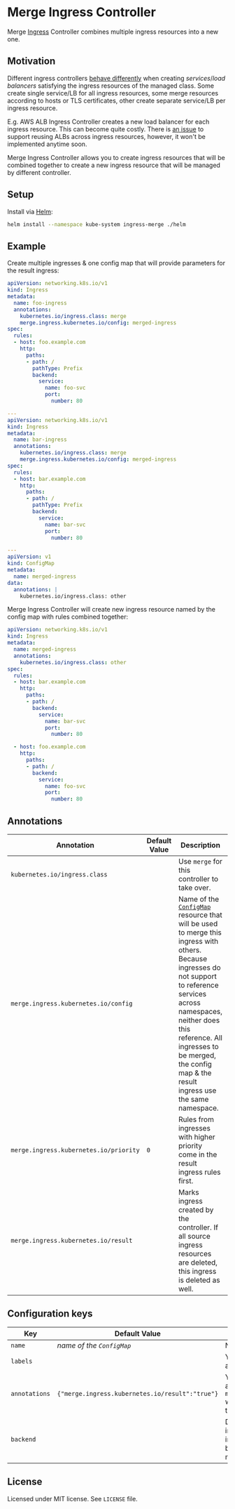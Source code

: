 # Merge Ingress Controller

Merge [Ingress](https://kubernetes.io/docs/concepts/services-networking/ingress/) Controller combines multiple ingress 
resources into a new one.

## Motivation

Different ingress controllers [behave differently](https://github.com/kubernetes/ingress-nginx/issues/1539#issue-266008311) 
when creating _services_/_load balancers_ satisfying the ingress resources of the managed class. Some create single service/LB 
for all ingress resources, some merge resources according to hosts or TLS certificates, other create separate service/LB 
per ingress resource.

E.g. AWS ALB Ingress Controller creates a new load balancer for each ingress resource. This can become quite costly. 
There is [an issue](https://github.com/kubernetes-sigs/aws-alb-ingress-controller/issues/298) to support reusing ALBs 
across ingress resources, however, it won't be implemented anytime soon.

Merge Ingress Controller allows you to create ingress resources that will be combined together to create a new ingress
resource that will be managed by different controller.

## Setup

Install via [Helm](https://www.helm.sh/):

```sh
helm install --namespace kube-system ingress-merge ./helm
```

## Example

Create multiple ingresses & one config map that will provide parameters for the result ingress:

```yaml
apiVersion: networking.k8s.io/v1
kind: Ingress
metadata:
  name: foo-ingress
  annotations:
    kubernetes.io/ingress.class: merge
    merge.ingress.kubernetes.io/config: merged-ingress
spec:
  rules:
  - host: foo.example.com
    http:
      paths:
      - path: /
        pathType: Prefix
        backend:
          service:
            name: foo-svc
            port: 
              number: 80

---
apiVersion: networking.k8s.io/v1
kind: Ingress
metadata:
  name: bar-ingress
  annotations:
    kubernetes.io/ingress.class: merge
    merge.ingress.kubernetes.io/config: merged-ingress
spec:
  rules:
  - host: bar.example.com
    http:
      paths:
      - path: /
        pathType: Prefix
        backend:
          service:
            name: bar-svc
            port: 
              number: 80

---
apiVersion: v1
kind: ConfigMap
metadata:
  name: merged-ingress
data:
  annotations: |
    kubernetes.io/ingress.class: other
```

Merge Ingress Controller will create new ingress resource named by the config map with rules combined together:

```yaml
apiVersion: networking.k8s.io/v1
kind: Ingress
metadata:
  name: merged-ingress
  annotations:
    kubernetes.io/ingress.class: other
spec:
  rules:
  - host: bar.example.com
    http:
      paths:
      - path: /
        backend:
          service:
            name: bar-svc
            port:
              number: 80

  - host: foo.example.com
    http:
      paths:
      - path: /
        backend:
          service:
            name: foo-svc
            port:
              number: 80
```

## Annotations

| Annotation | Default Value | Description | Example |
|------------|---------------|-------------|---------|
| `kubernetes.io/ingress.class` | | Use `merge` for this controller to take over. | `kubernetes.io/ingress.class: merge` | 
| `merge.ingress.kubernetes.io/config` | | Name of the [`ConfigMap`](https://kubernetes.io/docs/tutorials/configuration/) resource that will be used to merge this ingress with others. Because ingresses do not support to reference services across namespaces, neither does this reference. All ingresses to be merged, the config map & the result ingress use the same namespace. | `merge.ingress.kubernetes.io/config: merged-ingress` | 
| `merge.ingress.kubernetes.io/priority` | `0` | Rules from ingresses with higher priority come in the result ingress rules first. | `merge.ingress.kubernetes.io/priority: 10` |
| `merge.ingress.kubernetes.io/result` | | Marks ingress created by the controller. If all source ingress resources are deleted, this ingress is deleted as well. | `merge.ingress.kubernetes.io/result: "true"` |

## Configuration keys

| Key | Default Value | Description | Example |
|-----|---------------|-------------|---------|
| `name` | _name of the `ConfigMap`_ | Name of the result ingress resource. | `name: my-merged-ingress` |
| `labels` | | YAML/JSON-serialized labels to be applied to the result ingress. | `labels: '{"app": "loadbalancer", "env": "prod"}'` |
| `annotations` | `{"merge.ingress.kubernetes.io/result":"true"}` | YAML/JSON-serialized labels to be applied to the result ingress. `merge.ingress.kubernetes.io/result` with value `true` will be always added to the annotations. | `annotations: '{"kubernetes.io/ingress.class": "alb"}` |
| `backend` | | Default backend for the result ingress (`spec.backend`). Source ingresses **must not** specify default backend (such ingresses won't be merged). | `backend: '{"serviceName": "default-backend-svc", "servicePort": 80}` |

## License

Licensed under MIT license. See `LICENSE` file.
